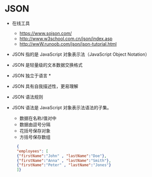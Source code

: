 # JSON

- 在线工具
  - https://www.sojson.com/
  - http://www.w3school.com.cn/json/index.asp
  - http://wwW.runoob.com/json/json-tutorial.html

- JSON 指的是 JavaScript 对象表示法（JavaScript Object Notation）
- JSON 是轻量级的文本数据交换格式
- JSON 独立于语言 *
- JSON 具有自我描述性，更易理解

- JSON 语法规则
- JSON 语法是 JavaScript 对象表示法语法的子集。

  - 数据在名称/值对中
  - 数据由逗号分隔
  - 花括号保存对象
  - 方括号保存数组

  ```json
    {
    "employees": [
    {"firstName":"John" , "lastName":"Doe"},
    {"firstName":"Anna" , "lastName":"Smith"},
    {"firstName":"Peter" , "lastName":"Jones"}
    ]}
    ```

